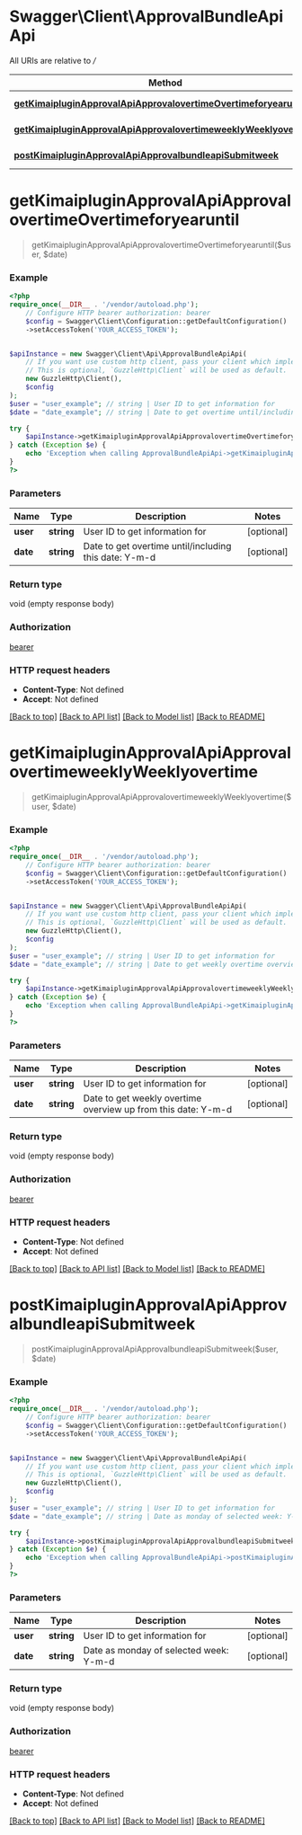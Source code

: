 # Swagger\Client\ApprovalBundleApiApi

All URIs are relative to */*

Method | HTTP request | Description
------------- | ------------- | -------------
[**getKimaipluginApprovalApiApprovalovertimeOvertimeforyearuntil**](ApprovalBundleApiApi.md#getkimaipluginapprovalapiapprovalovertimeovertimeforyearuntil) | **GET** /api/overtime_year | 
[**getKimaipluginApprovalApiApprovalovertimeweeklyWeeklyovertime**](ApprovalBundleApiApi.md#getkimaipluginapprovalapiapprovalovertimeweeklyweeklyovertime) | **GET** /api/weekly_overtime | 
[**postKimaipluginApprovalApiApprovalbundleapiSubmitweek**](ApprovalBundleApiApi.md#postkimaipluginapprovalapiapprovalbundleapisubmitweek) | **POST** /api/add_to_approve | 

# **getKimaipluginApprovalApiApprovalovertimeOvertimeforyearuntil**
> getKimaipluginApprovalApiApprovalovertimeOvertimeforyearuntil($user, $date)



### Example
```php
<?php
require_once(__DIR__ . '/vendor/autoload.php');
    // Configure HTTP bearer authorization: bearer
    $config = Swagger\Client\Configuration::getDefaultConfiguration()
    ->setAccessToken('YOUR_ACCESS_TOKEN');


$apiInstance = new Swagger\Client\Api\ApprovalBundleApiApi(
    // If you want use custom http client, pass your client which implements `GuzzleHttp\ClientInterface`.
    // This is optional, `GuzzleHttp\Client` will be used as default.
    new GuzzleHttp\Client(),
    $config
);
$user = "user_example"; // string | User ID to get information for
$date = "date_example"; // string | Date to get overtime until/including this date: Y-m-d

try {
    $apiInstance->getKimaipluginApprovalApiApprovalovertimeOvertimeforyearuntil($user, $date);
} catch (Exception $e) {
    echo 'Exception when calling ApprovalBundleApiApi->getKimaipluginApprovalApiApprovalovertimeOvertimeforyearuntil: ', $e->getMessage(), PHP_EOL;
}
?>
```

### Parameters

Name | Type | Description  | Notes
------------- | ------------- | ------------- | -------------
 **user** | **string**| User ID to get information for | [optional]
 **date** | **string**| Date to get overtime until/including this date: Y-m-d | [optional]

### Return type

void (empty response body)

### Authorization

[bearer](../../README.md#bearer)

### HTTP request headers

 - **Content-Type**: Not defined
 - **Accept**: Not defined

[[Back to top]](#) [[Back to API list]](../../README.md#documentation-for-api-endpoints) [[Back to Model list]](../../README.md#documentation-for-models) [[Back to README]](../../README.md)

# **getKimaipluginApprovalApiApprovalovertimeweeklyWeeklyovertime**
> getKimaipluginApprovalApiApprovalovertimeweeklyWeeklyovertime($user, $date)



### Example
```php
<?php
require_once(__DIR__ . '/vendor/autoload.php');
    // Configure HTTP bearer authorization: bearer
    $config = Swagger\Client\Configuration::getDefaultConfiguration()
    ->setAccessToken('YOUR_ACCESS_TOKEN');


$apiInstance = new Swagger\Client\Api\ApprovalBundleApiApi(
    // If you want use custom http client, pass your client which implements `GuzzleHttp\ClientInterface`.
    // This is optional, `GuzzleHttp\Client` will be used as default.
    new GuzzleHttp\Client(),
    $config
);
$user = "user_example"; // string | User ID to get information for
$date = "date_example"; // string | Date to get weekly overtime overview up from this date: Y-m-d

try {
    $apiInstance->getKimaipluginApprovalApiApprovalovertimeweeklyWeeklyovertime($user, $date);
} catch (Exception $e) {
    echo 'Exception when calling ApprovalBundleApiApi->getKimaipluginApprovalApiApprovalovertimeweeklyWeeklyovertime: ', $e->getMessage(), PHP_EOL;
}
?>
```

### Parameters

Name | Type | Description  | Notes
------------- | ------------- | ------------- | -------------
 **user** | **string**| User ID to get information for | [optional]
 **date** | **string**| Date to get weekly overtime overview up from this date: Y-m-d | [optional]

### Return type

void (empty response body)

### Authorization

[bearer](../../README.md#bearer)

### HTTP request headers

 - **Content-Type**: Not defined
 - **Accept**: Not defined

[[Back to top]](#) [[Back to API list]](../../README.md#documentation-for-api-endpoints) [[Back to Model list]](../../README.md#documentation-for-models) [[Back to README]](../../README.md)

# **postKimaipluginApprovalApiApprovalbundleapiSubmitweek**
> postKimaipluginApprovalApiApprovalbundleapiSubmitweek($user, $date)



### Example
```php
<?php
require_once(__DIR__ . '/vendor/autoload.php');
    // Configure HTTP bearer authorization: bearer
    $config = Swagger\Client\Configuration::getDefaultConfiguration()
    ->setAccessToken('YOUR_ACCESS_TOKEN');


$apiInstance = new Swagger\Client\Api\ApprovalBundleApiApi(
    // If you want use custom http client, pass your client which implements `GuzzleHttp\ClientInterface`.
    // This is optional, `GuzzleHttp\Client` will be used as default.
    new GuzzleHttp\Client(),
    $config
);
$user = "user_example"; // string | User ID to get information for
$date = "date_example"; // string | Date as monday of selected week: Y-m-d

try {
    $apiInstance->postKimaipluginApprovalApiApprovalbundleapiSubmitweek($user, $date);
} catch (Exception $e) {
    echo 'Exception when calling ApprovalBundleApiApi->postKimaipluginApprovalApiApprovalbundleapiSubmitweek: ', $e->getMessage(), PHP_EOL;
}
?>
```

### Parameters

Name | Type | Description  | Notes
------------- | ------------- | ------------- | -------------
 **user** | **string**| User ID to get information for | [optional]
 **date** | **string**| Date as monday of selected week: Y-m-d | [optional]

### Return type

void (empty response body)

### Authorization

[bearer](../../README.md#bearer)

### HTTP request headers

 - **Content-Type**: Not defined
 - **Accept**: Not defined

[[Back to top]](#) [[Back to API list]](../../README.md#documentation-for-api-endpoints) [[Back to Model list]](../../README.md#documentation-for-models) [[Back to README]](../../README.md)

